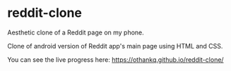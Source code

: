 # reddit-clone
Aesthetic clone of a Reddit page on my phone.

Clone of android version of Reddit app's main page using HTML and CSS.

You can see the live progress here: https://othankq.github.io/reddit-clone/